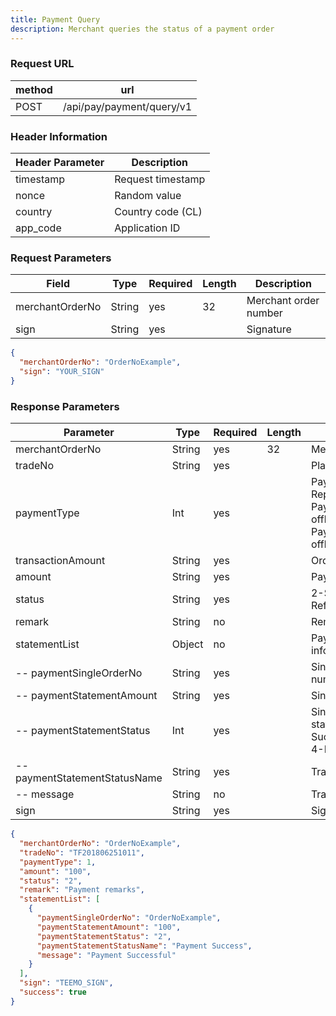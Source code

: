 ```yaml
---
title: Payment Query
description: Merchant queries the status of a payment order
---
```


### Request URL

| method | url                       |
| ------ | ------------------------- |
| POST   | /api/pay/payment/query/v1 |

### Header Information

| Header Parameter | Description       |
| --------------- |-------------------|
| timestamp      | Request timestamp |
| nonce          | Random value      |
| country        | Country code (CL) |
| app_code       | Application ID    |

### Request Parameters

| Field           | Type   | Required | Length | Description           |
| --------------- | ------ | -------- | ------ | --------------------- |
| merchantOrderNo | String | yes      | 32     | Merchant order number |
| sign           | String | yes      |        | Signature            |

```json title="Request Example"
{
  "merchantOrderNo": "OrderNoExample",
  "sign": "YOUR_SIGN"
}
```

### Response Parameters

| Parameter                     | Type   | Required | Length | Description                                                                                                                |
| ---------------------------- | ------ | -------- | ------ | -------------------------------------------------------------------------------------------------------------------------- |
| merchantOrderNo              | String | yes      | 32     | Merchant order number                                                                                                      |
| tradeNo                      | String | yes      |        | Platform order number                                                                                                      |
| paymentType                  | Int    | yes      |        | Payment type: 1-Repayment code  4-PayCashOnce(Single offline) 5-PayCashRecurrent(Multiple offline) |
| transactionAmount            | String | yes      |        | Order transaction amount                                                                                                   |
| amount                       | String | yes      |        | Payment amount                                                                                                             |
| status                       | String | yes      |        | 2-Success 3-Failed 4-Refund                                                                                                |
| remark                       | String | no       |        | Remarks                                                                                                                    |
| statementList                | Object | no       |        | Payment transaction information                                                                                            |
| -- paymentSingleOrderNo      | String | yes      |        | Single payment transaction number                                                                                          |
| -- paymentStatementAmount    | String | yes      |        | Single payment amount                                                                                                      |
| -- paymentStatementStatus    | Int    | yes      |        | Single payment transaction status: 2-Payment Success 3-Payment Failed 4-Refund                                              |
| -- paymentStatementStatusName| String | yes      |        | Transaction status name                                                                                                    |
| -- message                   | String | no       |        | Transaction message                                                                                                        |
| sign                         | String | yes      |        | Signature                                                                                                                  |

```json title="Response Example"
{
  "merchantOrderNo": "OrderNoExample",
  "tradeNo": "TF201806251011",
  "paymentType": 1,
  "amount": "100",
  "status": "2",
  "remark": "Payment remarks",
  "statementList": [
    {
      "paymentSingleOrderNo": "OrderNoExample",
      "paymentStatementAmount": "100",
      "paymentStatementStatus": "2",
      "paymentStatementStatusName": "Payment Success",
      "message": "Payment Successful"
    }
  ],
  "sign": "TEEMO_SIGN",
  "success": true
}
